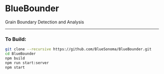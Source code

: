# BlueBounder

Grain Boundary Detection and Analysis

---

### To Build:

```bash
git clone --recursive https://github.com/BlueSonoma/BlueBounder.git
cd BlueBounder
npm build
npm run start:server
npm start
```
